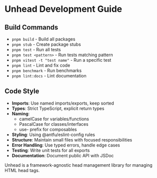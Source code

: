 # Unhead Development Guide

## Build Commands
- `pnpm build` - Build all packages
- `pnpm stub` - Create package stubs
- `pnpm test` - Run all tests
- `pnpm test <pattern>` - Run tests matching pattern
- `pnpm vitest -t "test name"` - Run a specific test
- `pnpm lint` - Lint and fix code
- `pnpm benchmark` - Run benchmarks
- `pnpm lint:docs` - Lint documentation

## Code Style
- **Imports**: Use named imports/exports, keep sorted
- **Types**: Strict TypeScript, explicit return types
- **Naming**:
  - camelCase for variables/functions
  - PascalCase for classes/interfaces
  - use- prefix for composables
- **Styling**: Using @antfu/eslint-config rules
- **Structure**: Maintain small files with focused responsibilities
- **Error Handling**: Use typed errors, handle edge cases
- **Testing**: Write unit tests for all exports
- **Documentation**: Document public API with JSDoc

Unhead is a framework-agnostic head management library for managing HTML head tags.
